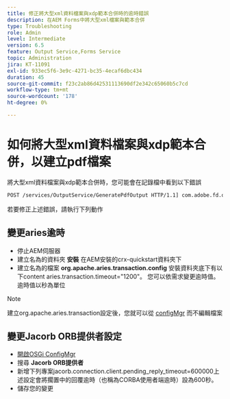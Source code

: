 ```yaml
---
title: 修正將大型xml資料檔案與xdp範本合併時的逾時錯誤
description: 在AEM Forms中將大型xml檔案與範本合併
type: Troubleshooting
role: Admin
level: Intermediate
version: 6.5
feature: Output Service,Forms Service
topic: Administration
jira: KT-11091
exl-id: 933ec5f6-3e9c-4271-bc35-4ecaf6dbc434
duration: 45
source-git-commit: f23c2ab86d42531113690df2e342c65060b5c7cd
workflow-type: tm+mt
source-wordcount: '178'
ht-degree: 0%

---
```


# 如何將大型xml資料檔案與xdp範本合併，以建立pdf檔案

將大型xml資料檔案與xdp範本合併時，您可能會在記錄檔中看到以下錯誤

```txt
POST /services/OutputService/GeneratePdfOutput HTTP/1.1] com.adobe.fd.output.internal.exception.OutputServiceException AEM_OUT_001_003:Unexpected Exception: client timeout reached org.omg.CORBA.TIMEOUT: client timeout reached
```

若要修正上述錯誤，請執行下列動作

## 變更aries逾時

* 停止AEM伺服器
* 建立名為的資料夾 **安裝** 在AEM安裝的crx-quickstart資料夾下
* 建立名為的檔案 **org.apache.aries.transaction.config** 安裝資料夾底下有以下content aries.transaction.timeout=&quot;1200&quot;。 您可以依需求變更逾時值。 逾時值以秒為單位

>[!NOTE]
> 建立org.apache.aries.transaction設定後，您就可以從 [configMgr](http://localhost:4502/system/console/configMgr) 而不編輯檔案


## 變更Jacorb ORB提供者設定

* [開啟OSGi ConfigMgr](http://localhost:4502/system/console/configMgr)
* 搜尋 **Jacorb ORB提供者**
* 新增下列專案jacorb.connection.client.pending_reply_timeout=600000上述設定會將擱置中的回覆逾時（也稱為CORBA使用者端逾時）設為600秒。
* 儲存您的變更
